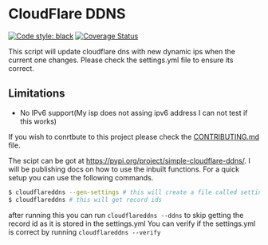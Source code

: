 # CloudFlare DDNS

<a href="https://github.com/psf/black"><img alt="Code style: black" src="https://img.shields.io/badge/code%20style-black-000000.svg"></a>
[![Coverage Status](https://coveralls.io/repos/github/advaithm/cloudflare-DDNS/badge.svg?branch=master)](https://coveralls.io/github/advaithm/cloudflare-DDNS?branch=master)

This script will update cloudflare dns with new dynamic ips when the current one changes. Please check the settings.yml file to ensure its correct.

## Limitations

- No IPv6 support(My isp does not assing ipv6 address I can not test if this works)

If you wish to conrtbute to this project please check the [CONTRIBUTING.md](https://github.com/advaithm/cloudflare-DDNS/blob/master/CONTRIBUTING.md) file.

The scipt can be got at <https://pypi.org/project/simple-cloudflare-ddns/>. I will be publishing docs on how to use the inbuilt functions. For a quick setup you can use the following commands.

```bash
$ cloudflareddns --gen-settings # this will create a file called settings.yml
$ cloudflareddns # this will get record ids
```

after running this you can run `cloudflareddns --ddns` to skip getting the record id as it is stored in the settings.yml
You can verify if the settings.yml is correct by running `cloudflareddns --verify`
